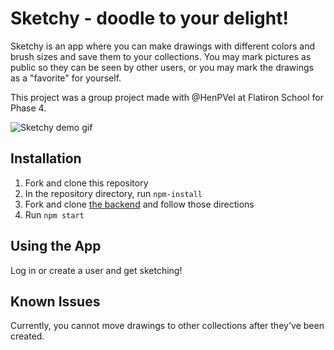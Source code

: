 # Sketchy - doodle to your delight!

Sketchy is an app where you can make drawings with different colors and brush sizes and save them to your collections. You may mark pictures as public so they can be seen by other users, or you may mark the drawings as a "favorite" for yourself.

This project was a group project made with @HenPVel at Flatiron School for Phase 4.

![Sketchy demo gif](https://github.com/DianaLiao/Sketchy-frontend/blob/main/public/Sketchy.gif?raw=true)


## Installation
1. Fork and clone this repository
1. In the repository directory, run `npm-install`
1. Fork and clone [the backend](https://github.com/DianaLiao/Sketchy-backend) and follow those directions
1. Run `npm start`

## Using the App

Log in or create a user and get sketching! 

## Known Issues

Currently, you cannot move drawings to other collections after they've been created.
